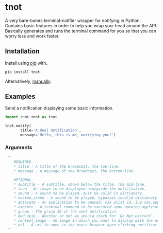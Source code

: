 # tnot

A very bare-bones terminal-notifier wrapper for notifying in Python. Contains basic features in order to help you wrap your head around the API. Basically generates and runs the terminal command for you so that you can worry less and work faster.

## Installation

Install using [pip]() with..

```sh
pip install tnot
```

Alternatively, [manually]().

## Examples

Send a notification displaying some basic information.

```py
import tnot.tnot as tnot

tnot.notify(
       title='A Real Notification',
       message='Hello, this is me, notifying you!')
```

### Arguments

```py
'''
    REQUIRED.
    * title - A title of the broadcast, the top-line.
    * message - A message of the broadcast, the bottom-line.

    OPTIONAL.
    * subtitle - A subtitle, shown below the title. The mid-line.
    * icon - An image to be displayed alongside the notification.
    * sound - A sound to be played, must be valid in dictionary.
    * custom_sound - A sound to be played, bypasses invalid dictionary.
    * activate - An application to be opened, via plist id. i.e com.apple.Terminal
    * execute - A terminal command to be executed upon opening application.
    * group - The group ID of the sent notification.
    * dnd_skip - Whether or not we should check for `Do Not Disturb`.
    * content_image - An image in which you want to display with the notification.
    * url - A url to open in the users browser upon clicking notification.
'''
```

